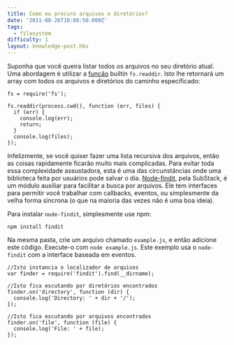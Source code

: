 ```yaml
---
title: Como eu procuro arquivos e diretórios?
date: '2011-08-26T10:08:50.000Z'
tags:
  - filesystem
difficulty: 1
layout: knowledge-post.hbs
---
```


Suponha que você queira listar todos os arquivos no seu diretório atual.  Uma abordagem é utilizar a [função](/how-do-i-read-files-in-node-js) builtin `fs.readdir`. Isto lhe retornará um array com todos os arquivos e diretórios do caminho especificado:

    fs = require('fs');

    fs.readdir(process.cwd(), function (err, files) {
      if (err) {
        console.log(err);
        return;
      }
      console.log(files);
    });

Infelizmente, se você quiser fazer uma lista recursiva dos arquivos, então as coisas rapidamente ficarão muito mais complicadas. Para evitar toda essa complexidade assustadora, esta é uma das circunstâncias onde uma biblioteca feita por usuários pode salvar o dia. [Node-findit](https://github.com/substack/node-findit), pela SubStack, é um módulo auxiliar para facilitar a busca por arquivos.  Ele tem interfaces para permitir você trabalhar com callbacks, eventos, ou simplesmente da velha forma síncrona (o que na maioria das vezes não é uma boa ideia).

Para instalar `node-findit`, simplesmente use npm:

    npm install findit

Na mesma pasta, crie um arquivo chamado `example.js`, e então adicione este código.  Execute-o com `node example.js`.  Este exemplo usa o `node-findit` com a interface baseada em eventos.

    //Isto instancia o localizador de arquivos
    var finder = require('findit').find(__dirname);

    //Isto fica escutando por diretórios encontrados
    finder.on('directory', function (dir) {
      console.log('Directory: ' + dir + '/');
    });

    //Isto fica escutando por arquivos encontrados
    finder.on('file', function (file) {
      console.log('File: ' + file);
    });
